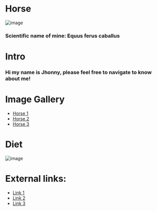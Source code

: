 # Horse

![image](https://github.com/user-attachments/assets/4b722e9c-6ce9-4afc-ac9f-c8d32aa39090)  <h3> Scientific name of mine: Equus ferus caballus </h3>

<h1> Intro </h1>
<h3> Hi my name is Jhonny, please feel free to navigate to know about me! </h3>

###
<h1> Image Gallery</h1> 

 - [Horse 1](https://awesomeopensource.com/project/elangosundar/awesome-README-templates)
 - [Horse 2](https://github.com/matiassingers/awesome-readme)
 - [Horse 3](https://bulldogjob.com/news/449-how-to-write-a-good-readme-for-your-github-project)

###
<h1>Diet</h1>

![image](https://github.com/user-attachments/assets/5dce5d05-e6ea-48ea-91ef-ca563e440d5e)

###
<h1>External links:</h1>

- [Link 1](https://horseandcountry.tv/what-do-horses-eat#:~:text=A%20horse%20should%20typically%20eat,will%20consume%20around%2011kg%20daily)
- [Link 2](https://spana.org/blog/what-do-horses-eat)
- [Link 3](https://www.thesprucepets.com/what-horses-eat-that-keep-them-healthy-1886504)
